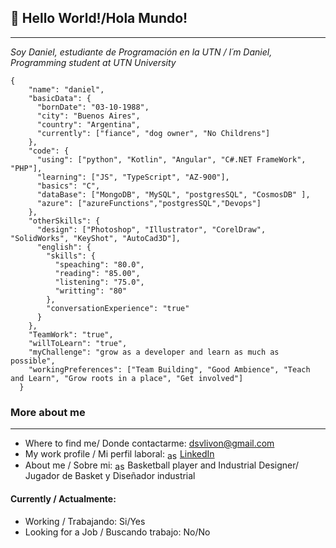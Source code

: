 ## 👋 Hello World!/Hola Mundo!
---
_Soy Daniel, estudiante de Programación en la UTN / I´m Daniel, Programming student at UTN University_

```
{
    "name": "daniel",
    "basicData": {
      "bornDate": "03-10-1988",
      "city": "Buenos Aires",
      "country": "Argentina",
      "currently": ["fiance", "dog owner", "No Childrens"]
    },
    "code": {
      "using": ["python", "Kotlin", "Angular", "C#.NET FrameWork", "PHP"],
      "learning": ["JS", "TypeScript", "AZ-900"],
      "basics": "C",
      "dataBase": ["MongoDB", "MySQL", "postgresSQL", "CosmosDB" ],
      "azure": ["azureFunctions","postgresSQL","Devops"]
    },
    "otherSkills": {
      "design": ["Photoshop", "Illustrator", "CorelDraw", "SolidWorks", "KeyShot", "AutoCad3D"],
      "english": {
        "skills": {
          "speaching": "80.0",
          "reading": "85.00",
          "listening": "75.0",
          "writting": "80"
        },
        "conversationExperience": "true"
      }
    },
    "TeamWork": "true",
    "willToLearn": "true",
    "myChallenge": "grow as a developer and learn as much as possible",
    "workingPreferences": ["Team Building", "Good Ambience", "Teach and Learn", "Grow roots in a place", "Get involved"]
  }

```
### More about me
---
- Where to find me/ Donde contactarme: dsvlivon@gmail.com
- My work profile / Mi perfil laboral:  <a href="https://linkedin.com/in/asd" target="blank"><img align="center" src="https://cdn.jsdelivr.net/npm/simple-icons@3.0.1/icons/linkedin.svg" alt="asd" height="15" width="20" /></a>[LinkedIn](https://www.linkedin.com/in/dsvlivon/)
- About me / Sobre mi: <a href="https://dribbble.com/asd" target="blank"><img align="center" src="https://cdn.jsdelivr.net/npm/simple-icons@3.0.1/icons/dribbble.svg" alt="asd" height="15" width="20" /></a>Basketball player and Industrial Designer/ Jugador de Basket y Diseñador industrial

#### Currently / Actualmente:

- Working / Trabajando: Si/Yes
- Looking for a Job / Buscando trabajo: No/No


